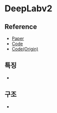# DeepLabv2

## Reference
- [Paper](https://arxiv.org/pdf/1606.00915.pdf)
- [Code](https://paperswithcode.com/method/deeplabv2)
- [Code(Origin)](https://bitbucket.org/aquariusjay/deeplab-public-ver2/src/master/?utm_source=catalyzex.com)

## 특징
-

## 구조
- 
